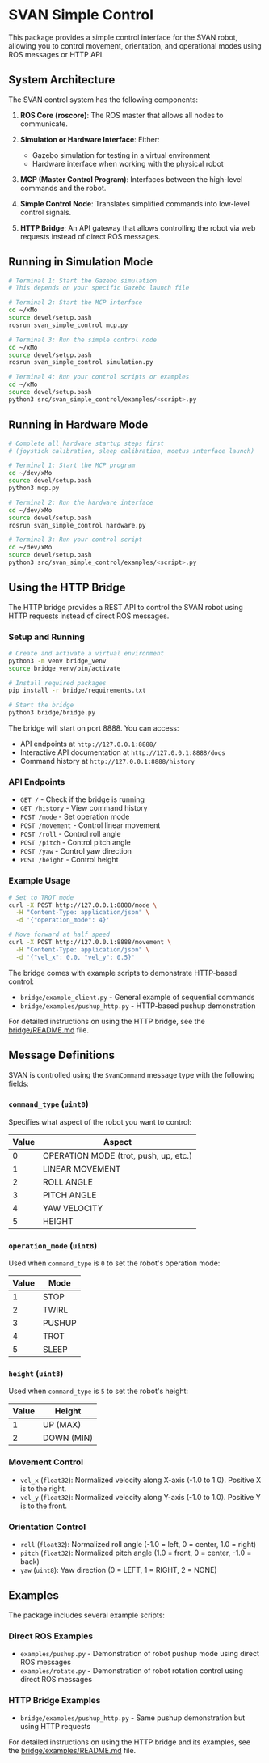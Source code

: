 # SVAN Simple Control

This package provides a simple control interface for the SVAN robot, allowing you to control movement, orientation, and operational modes using ROS messages or HTTP API.

## System Architecture

The SVAN control system has the following components:

1. **ROS Core (roscore)**: The ROS master that allows all nodes to communicate.

2. **Simulation or Hardware Interface**: Either:
   - Gazebo simulation for testing in a virtual environment
   - Hardware interface when working with the physical robot

3. **MCP (Master Control Program)**: Interfaces between the high-level commands and the robot.

4. **Simple Control Node**: Translates simplified commands into low-level control signals.

5. **HTTP Bridge**: An API gateway that allows controlling the robot via web requests instead of direct ROS messages.

## Running in Simulation Mode

```bash
# Terminal 1: Start the Gazebo simulation
# This depends on your specific Gazebo launch file

# Terminal 2: Start the MCP interface
cd ~/xMo
source devel/setup.bash
rosrun svan_simple_control mcp.py

# Terminal 3: Run the simple control node
cd ~/xMo
source devel/setup.bash
rosrun svan_simple_control simulation.py

# Terminal 4: Run your control scripts or examples
cd ~/xMo
source devel/setup.bash
python3 src/svan_simple_control/examples/<script>.py
```

## Running in Hardware Mode

```bash
# Complete all hardware startup steps first
# (joystick calibration, sleep calibration, moetus interface launch)

# Terminal 1: Start the MCP program
cd ~/dev/xMo
source devel/setup.bash
python3 mcp.py

# Terminal 2: Run the hardware interface
cd ~/dev/xMo
source devel/setup.bash
rosrun svan_simple_control hardware.py

# Terminal 3: Run your control script
cd ~/dev/xMo
source devel/setup.bash
python3 src/svan_simple_control/examples/<script>.py
```

## Using the HTTP Bridge

The HTTP bridge provides a REST API to control the SVAN robot using HTTP requests instead of direct ROS messages.

### Setup and Running

```bash
# Create and activate a virtual environment
python3 -m venv bridge_venv
source bridge_venv/bin/activate

# Install required packages
pip install -r bridge/requirements.txt

# Start the bridge
python3 bridge/bridge.py
```

The bridge will start on port 8888. You can access:
- API endpoints at `http://127.0.0.1:8888/`
- Interactive API documentation at `http://127.0.0.1:8888/docs`
- Command history at `http://127.0.0.1:8888/history`

### API Endpoints

- `GET /` - Check if the bridge is running
- `GET /history` - View command history 
- `POST /mode` - Set operation mode
- `POST /movement` - Control linear movement
- `POST /roll` - Control roll angle
- `POST /pitch` - Control pitch angle
- `POST /yaw` - Control yaw direction
- `POST /height` - Control height

### Example Usage

```bash
# Set to TROT mode
curl -X POST http://127.0.0.1:8888/mode \
  -H "Content-Type: application/json" \
  -d '{"operation_mode": 4}'

# Move forward at half speed
curl -X POST http://127.0.0.1:8888/movement \
  -H "Content-Type: application/json" \
  -d '{"vel_x": 0.0, "vel_y": 0.5}'
```

The bridge comes with example scripts to demonstrate HTTP-based control:
- `bridge/example_client.py` - General example of sequential commands
- `bridge/examples/pushup_http.py` - HTTP-based pushup demonstration

For detailed instructions on using the HTTP bridge, see the [bridge/README.md](bridge/README.md) file.

## Message Definitions

SVAN is controlled using the `SvanCommand` message type with the following fields:

### `command_type` (`uint8`)
Specifies what aspect of the robot you want to control:

| Value | Aspect |
| ----- | ------ |
| 0 | OPERATION MODE (trot, push, up, etc.) |
| 1 | LINEAR MOVEMENT |
| 2 | ROLL ANGLE |
| 3 | PITCH ANGLE | 
| 4 | YAW VELOCITY |
| 5 | HEIGHT |

### `operation_mode` (`uint8`)
Used when `command_type` is `0` to set the robot's operation mode:

| Value | Mode |
| ----- | ---- |
| 1 | STOP |
| 2 | TWIRL |
| 3 | PUSHUP |
| 4 | TROT |
| 5 | SLEEP |

### `height` (`uint8`)
Used when `command_type` is `5` to set the robot's height:

| Value | Height |
| ----- | ------ |
| 1 | UP (MAX) |
| 2 | DOWN (MIN) |

### Movement Control
- `vel_x` (`float32`): Normalized velocity along X-axis (-1.0 to 1.0). Positive X is to the right.
- `vel_y` (`float32`): Normalized velocity along Y-axis (-1.0 to 1.0). Positive Y is to the front.

### Orientation Control
- `roll` (`float32`): Normalized roll angle (-1.0 = left, 0 = center, 1.0 = right)
- `pitch` (`float32`): Normalized pitch angle (1.0 = front, 0 = center, -1.0 = back)
- `yaw` (`uint8`): Yaw direction (0 = LEFT, 1 = RIGHT, 2 = NONE)

## Examples

The package includes several example scripts:

### Direct ROS Examples
- `examples/pushup.py` - Demonstration of robot pushup mode using direct ROS messages
- `examples/rotate.py` - Demonstration of robot rotation control using direct ROS messages

### HTTP Bridge Examples
- `bridge/examples/pushup_http.py` - Same pushup demonstration but using HTTP requests

For detailed instructions on using the HTTP bridge and its examples, see the [bridge/examples/README.md](bridge/examples/README.md) file.